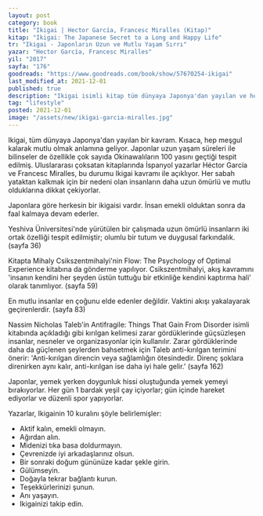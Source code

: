 ```yaml
---
layout: post
category: book
title: "Ikigai | Hector García, Francesc Miralles (Kitap)"
kitap: "Ikigai: The Japanese Secret to a Long and Happy Life"
tr: "Ikigai - Japonların Uzun ve Mutlu Yaşam Sırrı"
yazar: "Hector García, Francesc Miralles"
yil: "2017"
sayfa: "176"
goodreads: "https://www.goodreads.com/book/show/57670254-ikigai"
last_modified_at: 2021-12-01
published: true
description: "Ikigai isimli kitap tüm dünyaya Japonya'dan yayılan ve hep meşgul kalarak mutlu olmak anlamına gelen kavramı inceliyor."
tag: "lifestyle"
posted: 2021-12-01
image: "/assets/new/ikigai-garcia-miralles.jpg"
---
```


Ikigai, tüm dünyaya Japonya'dan yayılan bir kavram. Kısaca, hep meşgul kalarak mutlu olmak anlamına geliyor. Japonlar uzun yaşam süreleri ile bilinseler de özellikle çok sayıda Okinawalıların 100 yasını geçtiği tespit edilmiş. Uluslararası çoksatan kitaplarında İspanyol yazarlar Héctor García ve Francesc Miralles, bu durumu Ikigai kavramı ile açıklıyor. Her sabah yataktan kalkmak için bir nedeni olan insanların daha uzun ömürlü ve mutlu olduklarına dikkat çekiyorlar.

Japonlara göre herkesin bir ikigaisi vardır. İnsan emekli olduktan sonra da faal kalmaya devam ederler.

Yeshiva Üniversitesi'nde yürütülen bir çalışmada uzun ömürlü insanların iki ortak özelliği tespit edilmiştir; olumlu bir tutum ve duygusal farkındalık. (sayfa 36)

Kitapta Mihaly Csikszentmihalyi'nin Flow: The Psychology of Optimal Experience kitabına da gönderme yapılıyor. Csikszentmihalyi, akış kavramını 'insanın kendini her şeyden üstün tuttuğu bir etkinliğe kendini kaptırma hali' olarak tanımlıyor. (sayfa 59)

En mutlu insanlar en çoğunu elde edenler değildir. Vaktini akışı yakalayarak geçirenlerdir. (sayfa 83)

Nassim Nicholas Taleb'in Antifragile: Things That Gain From Disorder isimli kitabında açıkladığı gibi kırılgan kelimesi zarar gördüklerinde güçsüzleşen insanlar, nesneler ve organizasyonlar için kullanılır. Zarar gördüklerinde daha da güçlenen şeylerden bahsetmek için Taleb anti-kırılgan terimini önerir: 'Anti-kırılgan direncin veya sağlamlığın ötesindedir. Direnç şoklara direnirken aynı kalır, anti-kırılgan ise daha iyi hale gelir.' (sayfa 162)

Japonlar, yemek yerken doygunluk hissi oluştuğunda yemek yemeyi bırakıyorlar. Her gün 1 bardak yeşil çay içiyorlar; gün içinde hareket ediyorlar ve düzenli spor yapıyorlar.

Yazarlar, Ikigainin 10 kuralını şöyle belirlemişler:

- Aktif kalın, emekli olmayın.
- Ağırdan alın.
- Midenizi tıka basa doldurmayın.
- Çevrenizde iyi arkadaşlarınız olsun.
- Bir sonraki doğum gününüze kadar şekle girin.
- Gülümseyin.
- Doğayla tekrar bağlantı kurun.
- Teşekkürlerinizi şunun.
- Anı yaşayın.
- Ikigainizi takip edin.
